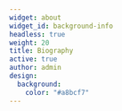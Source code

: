 ```yaml
---
widget: about
widget_id: background-info
headless: true
weight: 20
title: Biography
active: true
author: admin
design:
  background:
    color: "#a8bcf7"
---
```

